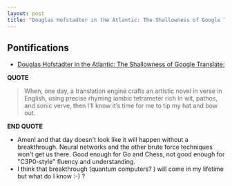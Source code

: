 ```yaml
---
layout: post
title: "Douglas Hofstadter in the Atlantic: The Shallowness of Google Translate (because computers don't really have any understanding)"
---
```


## Pontifications

* [Douglas Hofstadter in the Atlantic: The Shallowness of Google Translate:](https://www.theatlantic.com/amp/article/551570/)

**QUOTE**

<blockquote>

When, one day, a translation engine crafts an artistic novel in verse in English, using precise rhyming iambic tetrameter rich in wit, pathos, and sonic verve, then I’ll know it’s time for me to tip my hat and bow out.
 
</blockquote>

**END QUOTE**

* Amen! and that day doesn't look like it will happen without a breakthrough. Neural networks and the other brute force techniques won't get us there. Good enough for Go and Chess, not good enough for "C3P0-style" fluency and understanding. 
* I think that breakthrough (quantum computers? ) will come in my lifetime but what do I know :-) ? 

